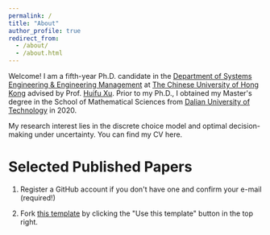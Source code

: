 ```yaml
---
permalink: /
title: "About"
author_profile: true
redirect_from: 
  - /about/
  - /about.html
---
```


Welcome!
I am a fifth-year Ph.D. candidate in the [Department of Systems Engineering & Engineering Management](https://www.se.cuhk.edu.hk/) at [The Chinese University of Hong Kong](https://www.cuhk.edu.hk/) advised by Prof. [Huifu Xu](https://www1.se.cuhk.edu.hk/~hfxu/index.html).
Prior to my Ph.D., I obtained my Master's degree in the School of Mathematical Sciences from [Dalian University of Technology](https://en.dlut.edu.cn/) in 2020.

My research interest lies in the discrete choice model and optimal decision-making under uncertainty. You can find my CV here.

Selected Published Papers
======
1. Register a GitHub account if you don't have one and confirm your e-mail (required!)

2. Fork [this template](https://github.com/academicpages/academicpages.github.io) by clicking the "Use this template" button in the top right. 







